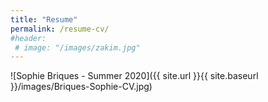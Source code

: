 ```yaml
---
title: "Resume"
permalink: /resume-cv/
#header:
 # image: "/images/zakim.jpg"
---
```


![Sophie Briques - Summer 2020]({{ site.url }}{{ site.baseurl }}/images/Briques-Sophie-CV.jpg)
